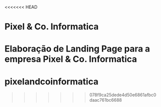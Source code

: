 <<<<<<< HEAD
# Pixel & Co. Informatica
 Elaboração de Landing Page para a empresa Pixel & Co. Informatica
=======
# pixelandcoinformatica
>>>>>>> 078f9ca25dede4d50e6861afbc0daac761bc6688
